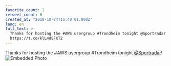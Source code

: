 ```yaml
---
favorite_count: 1
retweet_count: 0
created_at: "2018-10-24T15:40:01.000Z"
lang: en
full_text: >-
  Thanks for hosting the #AWS usergroup #Trondheim tonight @Sportradar!
  https://t.co/klL4dEFKT2
---
```


Thanks for hosting the #AWS usergroup #Trondheim tonight
[@Sportradar](https://twitter.com/Sportradar)!
![Embedded Photo](https://twitter-media-coderbyheart.s3.eu-north-1.amazonaws.com/1055121745068392449-DqSLnw7WwAELYq2.jpg)
